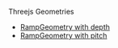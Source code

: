 Threejs Geometries

 * [RampGeometry with depth](https://beakerboy.github.io/Threejs-Geometries/geometry-browser.html#RampGeometry_depth)
 * [RampGeometry with pitch](https://beakerboy.github.io/Threejs-Geometries/geometry-browser.html#RampGeometry_pitch)
